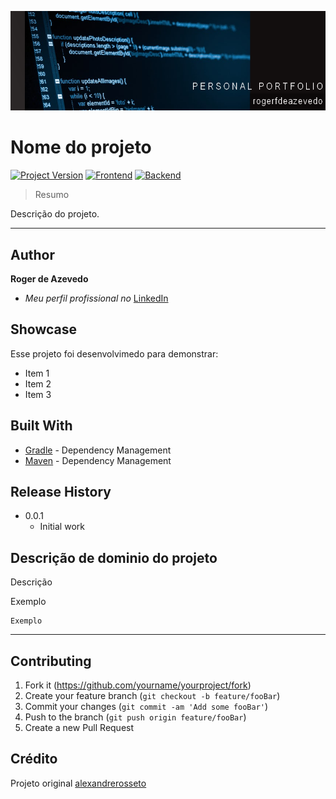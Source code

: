 [![header][header-url]][header-link]

# Nome do projeto
[![Project Version][version-image]][version-url]
[![Frontend][Frontend-image]][Frontend-url]
[![Backend][Backend-image]][Backend-url]

> Resumo

Descrição do projeto.

---
## Author

**Roger de Azevedo** 

* *Meu perfil profissional no* [LinkedIn][linkedin-url]

## Showcase

Esse projeto foi desenvolvimedo para demonstrar:

* Item 1
* Item 2
* Item 3

## Built With

* [Gradle](https://gradle.org/) - Dependency Management
* [Maven](https://maven.org/) - Dependency Management

## Release History

* 0.0.1
    * Initial work

## Descrição de dominio do projeto

Descrição 

Exemplo

```
Exemplo

```


---

## Contributing

1. Fork it (<https://github.com/yourname/yourproject/fork>)
2. Create your feature branch (`git checkout -b feature/fooBar`)
3. Commit your changes (`git commit -am 'Add some fooBar'`)
4. Push to the branch (`git push origin feature/fooBar`)
5. Create a new Pull Request

## Crédito

Projeto original [alexandrerosseto](<https://github.com/alexandrerosseto/readme-portfolio-template>)

<!-- Markdown link & img dfn's -->

[header-url]: github-template.png
[header-link]: https://github.com/alexandrerosseto

[repository-url]: https://github.com/alexandrerosseto/wbshopping

[cloud-provider-url]: https://wbshopping.herokuapp.com

[linkedin-url]: https://www.linkedin.com/in/alexandrerosseto

[wiki]: https://github.com/yourname/yourproject/wiki

[version-image]: https://img.shields.io/badge/Version-1.0.0-brightgreen?style=for-the-badge&logo=appveyor
[version-url]: https://img.shields.io/badge/version-1.0.0-green
[Frontend-image]: https://img.shields.io/badge/Frontend-Ionic-blue?style=for-the-badge
[Frontend-url]: https://img.shields.io/badge/Frontend-Ionic-blue?style=for-the-badge
[Backend-image]: https://img.shields.io/badge/Backend-Java%208-important?style=for-the-badge
[Backend-url]: https://img.shields.io/badge/Backend-Java%208-important?style=for-the-badge